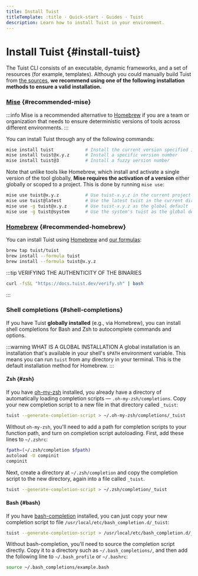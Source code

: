 ```yaml
---
title: Install Tuist
titleTemplate: :title · Quick-start · Guides · Tuist
description: Learn how to install Tuist in your environment.
---
```


# Install Tuist {#install-tuist}

The Tuist CLI consists of an executable, dynamic frameworks, and a set of resources (for example, templates). Although you could manually build Tuist from [the sources](https://github.com/tuist/tuist), **we recommend using one of the following installation methods to ensure a valid installation.**

### <a href="https://github.com/jdx/mise">Mise</a> {#recommended-mise}

:::info
Mise is a recommended alternative to [Homebrew](https://brew.sh) if you are a team or organization that needs to ensure deterministic versions of tools across different environments.
:::

You can install Tuist through any of the following commands:

```bash
mise install tuist            # Install the current version specified in .tool-versions/.mise.toml
mise install tuist@x.y.z      # Install a specific version number
mise install tuist@3          # Install a fuzzy version number
```

Note that unlike tools like Homebrew, which install and activate a single version of the tool globally, **Mise requires the activation of a version** either globally or scoped to a project. This is done by running `mise use`:

```bash
mise use tuist@x.y.z          # Use tuist-x.y.z in the current project
mise use tuist@latest         # Use the latest tuist in the current directory
mise use -g tuist@x.y.z       # Use tuist-x.y.z as the global default
mise use -g tuist@system      # Use the system's tuist as the global default
```

### <a href="https://brew.sh">Homebrew</a> {#recommended-homebrew}

You can install Tuist using [Homebrew](https://brew.sh) and [our formulas](https://github.com/tuist/homebrew-tuist):

```bash
brew tap tuist/tuist
brew install --formula tuist
brew install --formula tuist@x.y.z
```

:::tip VERIFYING THE AUTHENTICITY OF THE BINARIES

```bash
curl -fsSL "https://docs.tuist.dev/verify.sh" | bash
```

:::

### Shell completions {#shell-completions}

If you have Tuist **globally installed** (e.g., via Homebrew),
you can install shell completions for Bash and Zsh to autocomplete commands and options.

:::warning WHAT IS A GLOBAL INSTALLATION
A global installation is an installation that's available in your shell's `$PATH` environment variable. This means you can run `tuist` from any directory in your terminal. This is the default installation method for Homebrew.
:::

#### Zsh {#zsh}

If you have [oh-my-zsh](https://ohmyz.sh/) installed, you already have a directory of automatically loading completion scripts — `.oh-my-zsh/completions`. Copy your new completion script to a new file in that directory called `_tuist`:

```bash
tuist --generate-completion-script > ~/.oh-my-zsh/completions/_tuist
```

Without `oh-my-zsh`, you'll need to add a path for completion scripts to your function path, and turn on completion script autoloading. First, add these lines to `~/.zshrc`:

```bash
fpath=(~/.zsh/completion $fpath)
autoload -U compinit
compinit
```

Next, create a directory at `~/.zsh/completion` and copy the completion script to the new directory, again into a file called `_tuist`.

```bash
tuist --generate-completion-script > ~/.zsh/completion/_tuist
```

#### Bash {#bash}

If you have [bash-completion](https://github.com/scop/bash-completion) installed, you can just copy your new completion script to file `/usr/local/etc/bash_completion.d/_tuist`:

```bash
tuist --generate-completion-script > /usr/local/etc/bash_completion.d/_tuist
```

Without bash-completion, you'll need to source the completion script directly. Copy it to a directory such as `~/.bash_completions/`, and then add the following line to `~/.bash_profile` or `~/.bashrc`:

```bash
source ~/.bash_completions/example.bash
```
